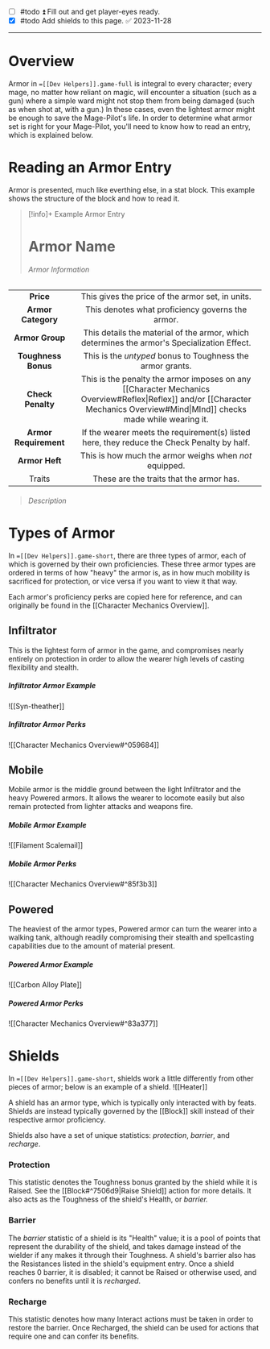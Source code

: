 - [ ] #todo  ⏫ Fill out and get player-eyes ready.
- [x] #todo  Add shields to this page. ✅ 2023-11-28
- - -
# Overview 
Armor in `=[[Dev Helpers]].game-full` is integral to every character; every mage, no matter how reliant on magic, will encounter a situation (such as a gun) where a simple ward might not stop them from being damaged (such as when shot at, with a gun.) In these cases, even the lightest armor might be enough to save the Mage-Pilot's life. In order to determine what armor set is right for your Mage-Pilot, you'll need to know how to read an entry, which is explained below. 

# Reading an Armor Entry 
Armor is presented, much like everthing else, in a stat block. This example shows the structure of the block and how to read it.

> [!info]+ Example Armor Entry
> # Armor Name
> ###### Armor Information
|                   |                           |
|:-----------------:|:-------------------------:|
|   **Price**     |     This gives the price of the armor set, in units.           |
|  **Armor Category**   |    This denotes what proficiency governs the armor.       |
|    **Armor Group**    |       This details the material of the armor, which determines the armor's Specialization Effect. |
|  **Toughness Bonus**  | This is the *untyped* bonus to Toughness the armor grants. |
|   **Check Penalty**   |  This is the penalty the armor imposes on any [[Character Mechanics Overview#Reflex\|Reflex]] and/or [[Character Mechanics Overview#Mind\|MInd]] checks made while wearing it.  |
| **Armor Requirement** |   If the wearer meets the requirement(s) listed here, they reduce the Check Penalty by half.  |
|    **Armor Heft**     |     This is how much the armor weighs when *not* equipped.     |
|      Traits       |        These are the traits that the armor has.                    |
> ###### *Description*


# Types of Armor 
In `=[[Dev Helpers]].game-short`, there are three types of armor, each of which is governed by their own proficiencies. These three armor types are ordered in terms of how "heavy" the armor is, as in how much mobility is sacrificed for protection, or vice versa if you want to view it that way. 

Each armor's proficiency perks are copied here for reference, and can originally be found in the [[Character Mechanics Overview]].
## Infiltrator
This is the lightest form of armor in the game, and compromises nearly entirely on protection in order to allow the wearer high levels of casting flexibility and stealth. 
##### Infiltrator Armor Example
![[Syn-theather]]
##### Infiltrator Armor Perks
![[Character Mechanics Overview#^059684]]
## Mobile
Mobile armor is the middle ground between the light Infiltrator and the heavy Powered armors. It allows the wearer to locomote easily but also remain protected from lighter attacks and weapons fire.
##### Mobile Armor Example
![[Filament Scalemail]]
##### Mobile Armor Perks
![[Character Mechanics Overview#^85f3b3]]
## Powered 
The heaviest of the armor types, Powered armor can turn the wearer into a walking tank, although readily compromising their stealth and spellcasting capabilities due to the amount of material present.
##### Powered Armor  Example
![[Carbon Alloy Plate]]
##### Powered Armor Perks
![[Character Mechanics Overview#^83a377]]
# Shields 
In `=[[Dev Helpers]].game-short`, shields work a little differently from other pieces of armor; below is an example of a shield.
![[Heater]]

A shield has an armor type, which is typically only interacted with by feats. Shields are instead typically governed by the [[Block]] skill instead of their respective armor proficiency. 

Shields also have a set of unique statistics: *protection*, *barrier*, and *recharge*.
### Protection 
This statistic denotes the Toughness bonus granted by the shield while it is Raised. See the [[Block#^7506d9|Raise Shield]] action for more details. It also acts as the Toughness of the shield's Health, or *barrier.*
### Barrier 
The *barrier* statistic of a shield is its "Health" value; it is a pool of points that represent the durability of the shield, and takes damage instead of the wielder if any makes it through their Toughness. A shield's barrier also has the Resistances listed in the shield's equipment entry. Once a shield reaches 0 barrier, it is disabled; it cannot be Raised or otherwise used, and confers no benefits until it is *recharged*. 
### Recharge 
This statistic denotes how many Interact actions must be taken in order to restore the barrier. Once Recharged, the shield can be used for actions that require one and can confer its benefits. 